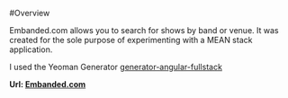 #Overview

Embanded.com allows you to search for shows by band or venue. It was created for the sole purpose of experimenting with a MEAN stack application.

I used the Yeoman Generator [generator-angular-fullstack](https://github.com/DaftMonk/generator-angular-fullstack)

**Url: [Embanded.com](http://embande.com)**

